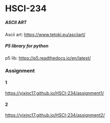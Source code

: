 # HSCI-234

##### ASCII ART

Ascii art: https://www.tetoki.eu/asciiart/

##### P5 library for python

p5 lib: https://p5.readthedocs.io/en/latest/


### Assignment
#### 1
https://yixinc17.github.io/HSCI-234/assignment1/ 
#### 2
https://yixinc17.github.io/HSCI-234/assignment2/

